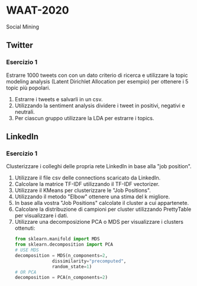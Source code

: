 # WAAT-2020

Social Mining

## Twitter


### Esercizio 1

Estrarre 1000 tweets con con un dato criterio di ricerca e utilizzare la topic modeling analysis
(Latent Dirichlet Allocation per esempio) per ottenere i 5 topic più popolari.

1. Estrarre i tweets e salvarli in un csv.
2. Utilizzando la sentiment analysis dividere i tweet in positivi, negativi e neutrali.
3. Per ciascun gruppo utilizzare la LDA per estrarre i topics.


## LinkedIn

### Esercizio 1

Clusterizzare i colleghi delle propria rete LinkedIn in base alla "job position". 


1. Utilizzare il file csv delle connections scaricato da LinkedIn.
2. Calcolare la matrice TF-IDF utilizzando il TF-IDF vectorizer.
3. Utilizzare il KMeans per clusterizzare le "Job Positions".
4. Utilizzando il metodo "Elbow" ottenere una stima del k migliore.
5. In base alla vostra "Job Positions" calcolate il cluster a cui appartenete. 
6. Calcolare la distribuzione di campioni per cluster utilizzando PrettyTable per visualizzare i dati.
7. Utilizzare una decomposizione PCA o MDS per visualizzare i clusters ottenuti:
    ```python
    from sklearn.manifold import MDS
    from sklearn.decomposition import PCA
    # USE MDS 
    decomposition = MDS(n_components=2,
                  dissimilarity="precomputed",
                  random_state=1)
    # OR PCA
    decomposition = PCA(n_components=2)
    ```


